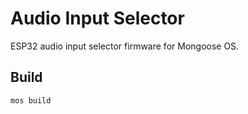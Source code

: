 # Audio Input Selector

ESP32 audio input selector firmware for Mongoose OS.

## Build

    mos build
